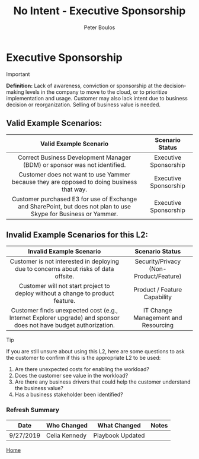 ﻿---
# required metadata
title: No Intent - Executive Sponsorship
description: No Intent - Executive Sponsorship
author: Peter Boulos
ms.author: pboulos
manager: pagrim
ms.date: 9/27/2019
ms.topic: partner-playbook 
ms.prod: non-product-specific 
ms.custom: partner-playbook 
ft.audience: partner
ft.owner: pagrim
---

# Executive Sponsorship

> [!IMPORTANT]
> **Definition:** Lack of awareness, conviction or sponsorship at the decision-making levels in the company to move to the cloud, or to prioritize implementation and usage. Customer may also lack intent due to business decision or reorganization. Selling of business value is needed.

## Valid Example Scenarios:
| Valid Example Scenario | Scenario Status |
| :--: | :--: |
| Correct Business Development Manager (BDM) or sponsor was not identified. | Executive Sponsorship |
| Customer does not want to use Yammer because they are opposed to doing business that way. | Executive Sponsorship |
| Customer purchased E3 for use of Exchange and SharePoint, but does not plan to use Skype for Business or Yammer. | Executive Sponsorship |

## Invalid Example Scenarios for this L2:
| Invalid Example Scenario | Scenario Status |
| :--: | :--: |
| Customer is not interested in deploying due to concerns about risks of data offsite. | Security/Privacy (Non-Product/Feature) |
| Customer will not start project to deploy without a change to product feature. | Product / Feature Capability |
| Customer finds unexpected cost (e.g., Internet Explorer upgrade) and sponsor does not have budget authorization. | IT Change Management and Resourcing |

> [!TIP]
> If you are still unsure about using this L2, here are some questions to ask the customer to confirm if this is the appropriate L2 to be used:
>    1. ​Are there unexpected costs for enabling the workload?
>    2. Does the customer see value in the workload?
>    3. Are there any business drivers that could help the customer understand the business value?
>    4. Has a business stakeholder been identified?​

### Refresh Summary

|Date|Who Changed|What Changed|Notes|
|---------|---------------|----------------------------|-------------|
|9/27/2019| Celia Kennedy| Playbook Updated||

[Home](http://partner-docs.microsoft.com)
